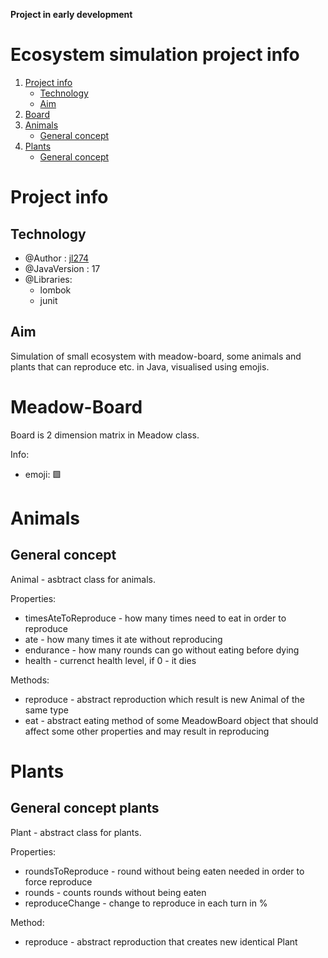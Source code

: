 **Project in early development**

# Ecosystem simulation project info
1. [Project info](#project-info)
    * [Technology](#technology)
    * [Aim](#aim)
2. [Board](#meadow-board)
3. [Animals](#animals)
    * [General concept](#general-concept)
4. [Plants](#plants)
    * [General concept](#general-concept-plants)

# Project info

## Technology
* @Author : [jl274](https://github.com/jl274)
* @JavaVersion : 17
* @Libraries:
    * lombok
    * junit

## Aim
Simulation of small ecosystem with meadow-board, some animals and plants that can reproduce etc. in Java,
visualised using emojis.

# Meadow-Board
Board is 2 dimension matrix in Meadow class.

Info:
* emoji: 🟩


# Animals

## General concept

Animal - asbtract class for animals.

Properties:
* timesAteToReproduce - how many times need to eat in order to reproduce
* ate - how many times it ate without reproducing
* endurance - how many rounds can go without eating before dying
* health - currenct health level, if 0 - it dies

Methods:
* reproduce - abstract reproduction which result is new Animal of the same type
* eat - abstract eating method of some MeadowBoard object that should 
  affect some other properties and may result in reproducing


# Plants

## General concept plants

Plant  - abstract class for plants.

Properties:
* roundsToReproduce - round without being eaten needed in order to force reproduce
* rounds - counts rounds without being eaten
* reproduceChange - change to reproduce in each turn in %

Method:
* reproduce - abstract reproduction that creates new identical Plant
